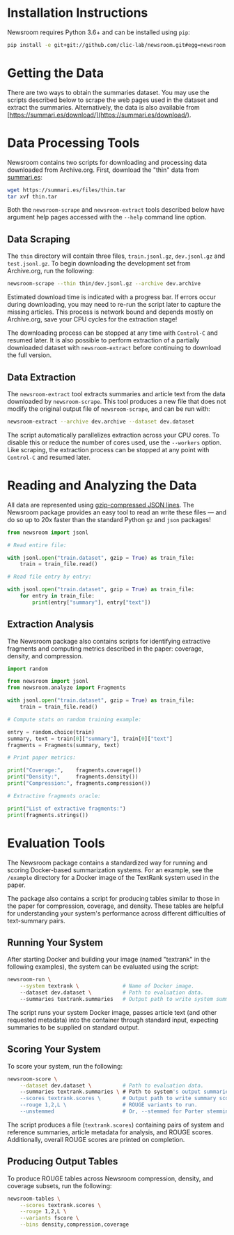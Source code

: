Installation Instructions
=========================

Newsroom requires Python 3.6+ and can be installed using `pip`:

```sh
pip install -e git+git://github.com/clic-lab/newsroom.git#egg=newsroom
```

Getting the Data
================

There are two ways to obtain the summaries dataset. You may use the scripts 
described below to scrape the web pages used in the dataset and extract the summaries. 
Alternatively, the data is also available from 
[https://summari.es/download/](https://summari.es/download/).

Data Processing Tools
=====================

Newsroom contains two scripts for downloading and processing data downloaded
from Archive.org. First, download the "thin" data from [summari.es][summaries]:

```sh
wget https://summari.es/files/thin.tar
tar xvf thin.tar
```

Both the `newsroom-scrape` and `newsroom-extract` tools described below have
argument help pages accessed with the `--help` command line option.

[summaries]: https://summari.es/


Data Scraping
-------------

The `thin` directory will contain three files, `train.jsonl.gz`, `dev.jsonl.gz`
and `test.jsonl.gz`. To begin downloading the development set from Archive.org,
run the following:

```sh
newsroom-scrape --thin thin/dev.jsonl.gz --archive dev.archive
```

Estimated download time is indicated with a progress bar. If errors occur during
downloading, you may need to re-run the script later to capture the missing
articles. This process is network bound and depends mostly on Archive.org, save
your CPU cycles for the extraction stage!

The downloading process can be stopped at any time with `Control-C` and resumed
later. It is also possible to perform extraction of a partially downloaded
dataset with `newsroom-extract` before continuing to download the full version.

Data Extraction
---------------

The `newsroom-extract` tool extracts summaries and article text from the data
downloaded by `newsroom-scrape`. This tool produces a new file that does not
modify the original output file of `newsroom-scrape`, and can be run with:

```sh
newsroom-extract --archive dev.archive --dataset dev.dataset
```

The script automatically parallelizes extraction across your CPU cores. To
disable this or reduce the number of cores used, use the `--workers` option.
Like scraping, the extraction process can be stopped at any point with
`Control-C` and resumed later.

Reading and Analyzing the Data
==============================

All data are represented using [gzip-compressed JSON lines][jsonl]. The Newsroom
package provides an easy tool to read an write these files — and do so up to
20x faster than the standard Python `gz` and `json` packages!

```python
from newsroom import jsonl

# Read entire file:

with jsonl.open("train.dataset", gzip = True) as train_file:
    train = train_file.read()

# Read file entry by entry:

with jsonl.open("train.dataset", gzip = True) as train_file:
    for entry in train_file:
        print(entry["summary"], entry["text"])
```

[jsonl]: http://jsonlines.org/

Extraction Analysis
-------------------

The Newsroom package also contains scripts for identifying extractive fragments
and computing metrics described in the paper: coverage, density, and compression.

```python
import random

from newsroom import jsonl
from newsroom.analyze import Fragments

with jsonl.open("train.dataset", gzip = True) as train_file:
    train = train_file.read()

# Compute stats on random training example:

entry = random.choice(train)
summary, text = train[0]["summary"], train[0]["text"]
fragments = Fragments(summary, text)

# Print paper metrics:

print("Coverage:",    fragments.coverage())
print("Density:",     fragments.density())
print("Compression:", fragments.compression())

# Extractive fragments oracle:

print("List of extractive fragments:")
print(fragments.strings())
```

Evaluation Tools
================

The Newsroom package contains a standardized way for running and scoring
Docker-based summarization systems. For an example, see the `/example` directory
for a Docker image of the TextRank system used in the paper.

The package also contains a script for producing tables similar to those in the
paper for compression, coverage, and density. These tables are helpful for
understanding your system's performance across different difficulties of
text-summary pairs.

Running Your System
-------------------

After starting Docker and building your image (named "textrank" in the following
examples), the system can be evaluated using the script:

```sh
newsroom-run \
    --system textrank \              # Name of Docker image.
    --dataset dev.dataset \          # Path to evaluation data.
    --summaries textrank.summaries   # Output path to write system summaries.
```

The script runs your system Docker image, passes article text (and other
requested metadata) into the container through standard input, expecting
summaries to be supplied on standard output.

Scoring Your System
-------------------

To score your system, run the following:

```sh
newsroom-score \
    --dataset dev.dataset \          # Path to evaluation data.
    --summaries textrank.summaries \ # Path to system's output summaries.
    --scores textrank.scores \       # Output path to write summary scores.
    --rouge 1,2,L \                  # ROUGE variants to run.
    --unstemmed                      # Or, --stemmed for Porter stemming.
```

The script produces a file (`textrank.scores`) containing pairs of system and
reference summaries, article metadata for analysis, and ROUGE scores.
Additionally, overall ROUGE scores are printed on completion.

Producing Output Tables
-----------------------

To produce ROUGE tables across Newsroom compression, density, and coverage
subsets, run the following:

```sh
newsroom-tables \
    --scores textrank.scores \
    --rouge 1,2,L \
    --variants fscore \
    --bins density,compression,coverage
```
